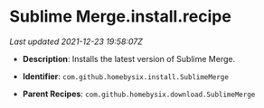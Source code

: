 # Sublime Merge.install.recipe

_Last updated 2021-12-23 19:58:07Z_

- **Description**: Installs the latest version of Sublime Merge.

- **Identifier**: `com.github.homebysix.install.SublimeMerge`

- **Parent Recipes**: `com.github.homebysix.download.SublimeMerge`